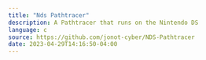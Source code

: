 ```yaml
---
title: "Nds Pathtracer"
description: A Pathtracer that runs on the Nintendo DS
language: c
source: https://github.com/jonot-cyber/NDS-Pathtracer
date: 2023-04-29T14:16:50-04:00
---
```

